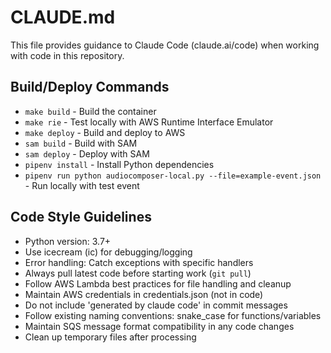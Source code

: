 # CLAUDE.md

This file provides guidance to Claude Code (claude.ai/code) when working with code in this repository.

## Build/Deploy Commands
- `make build` - Build the container
- `make rie` - Test locally with AWS Runtime Interface Emulator
- `make deploy` - Build and deploy to AWS
- `sam build` - Build with SAM
- `sam deploy` - Deploy with SAM
- `pipenv install` - Install Python dependencies
- `pipenv run python audiocomposer-local.py --file=example-event.json` - Run locally with test event

## Code Style Guidelines
- Python version: 3.7+
- Use icecream (ic) for debugging/logging
- Error handling: Catch exceptions with specific handlers
- Always pull latest code before starting work (`git pull`)
- Follow AWS Lambda best practices for file handling and cleanup
- Maintain AWS credentials in credentials.json (not in code)
- Do not include 'generated by claude code' in commit messages
- Follow existing naming conventions: snake_case for functions/variables
- Maintain SQS message format compatibility in any code changes
- Clean up temporary files after processing